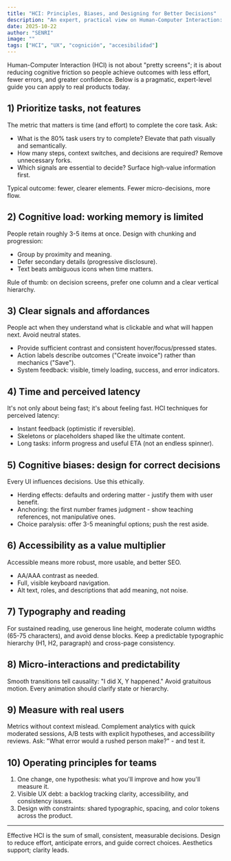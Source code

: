 ```yaml
---
title: "HCI: Principles, Biases, and Designing for Better Decisions"
description: "An expert, practical view on Human-Computer Interaction: what to prioritize, how to avoid cognitive traps, and how to design for fast, correct decisions."
date: 2025-10-22
author: "SENRI"
image: ""
tags: ["HCI", "UX", "cognición", "accesibilidad"]
---
```


Human-Computer Interaction (HCI) is not about "pretty screens"; it is about reducing cognitive friction so people achieve outcomes with less effort, fewer errors, and greater confidence. Below is a pragmatic, expert-level guide you can apply to real products today.

## 1) Prioritize tasks, not features

The metric that matters is time (and effort) to complete the core task. Ask:

- What is the 80% task users try to complete? Elevate that path visually and semantically.
- How many steps, context switches, and decisions are required? Remove unnecessary forks.
- Which signals are essential to decide? Surface high-value information first.

Typical outcome: fewer, clearer elements. Fewer micro-decisions, more flow.

## 2) Cognitive load: working memory is limited

People retain roughly 3-5 items at once. Design with chunking and progression:

- Group by proximity and meaning.
- Defer secondary details (progressive disclosure).
- Text beats ambiguous icons when time matters.

Rule of thumb: on decision screens, prefer one column and a clear vertical hierarchy.

## 3) Clear signals and affordances

People act when they understand what is clickable and what will happen next. Avoid neutral states.

- Provide sufficient contrast and consistent hover/focus/pressed states.
- Action labels describe outcomes ("Create invoice") rather than mechanics ("Save").
- System feedback: visible, timely loading, success, and error indicators.

## 4) Time and perceived latency

It's not only about being fast; it's about feeling fast. HCI techniques for perceived latency:

- Instant feedback (optimistic if reversible).
- Skeletons or placeholders shaped like the ultimate content.
- Long tasks: inform progress and useful ETA (not an endless spinner).

## 5) Cognitive biases: design for correct decisions

Every UI influences decisions. Use this ethically.

- Herding effects: defaults and ordering matter - justify them with user benefit.
- Anchoring: the first number frames judgment - show teaching references, not manipulative ones.
- Choice paralysis: offer 3-5 meaningful options; push the rest aside.

## 6) Accessibility as a value multiplier

Accessible means more robust, more usable, and better SEO.

- AA/AAA contrast as needed.
- Full, visible keyboard navigation.
- Alt text, roles, and descriptions that add meaning, not noise.

## 7) Typography and reading

For sustained reading, use generous line height, moderate column widths (65-75 characters), and avoid dense blocks. Keep a predictable typographic hierarchy (H1, H2, paragraph) and cross-page consistency.

## 8) Micro-interactions and predictability

Smooth transitions tell causality: "I did X, Y happened." Avoid gratuitous motion. Every animation should clarify state or hierarchy.

## 9) Measure with real users

Metrics without context mislead. Complement analytics with quick moderated sessions, A/B tests with explicit hypotheses, and accessibility reviews. Ask: "What error would a rushed person make?" - and test it.

## 10) Operating principles for teams

1. One change, one hypothesis: what you'll improve and how you'll measure it.
2. Visible UX debt: a backlog tracking clarity, accessibility, and consistency issues.
3. Design with constraints: shared typographic, spacing, and color tokens across the product.

---

Effective HCI is the sum of small, consistent, measurable decisions. Design to reduce effort, anticipate errors, and guide correct choices. Aesthetics support; clarity leads.


